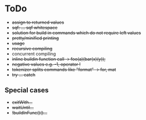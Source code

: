 # ToDo

* ~~assign to returned values~~
* ~~sqf: ... sqf whitespace~~
* ~~solution for build in commands which do not require left values~~
* ~~pretty/minified printing~~
* ~~usage~~
* ~~recursive compiling~~
* concurrent compiling
* ~~inline buildin function call -> foo(a)(bar(x)(y));~~
* ~~negative values e.g. -1, operator !~~
* ~~tokenizer splits commands like "format" -> for, mat~~
* ~~try ... catch~~

## Special cases

* ~~exitWith...~~
* ~~waitUntil...~~
* ~~!buildInFunc()()...~~
